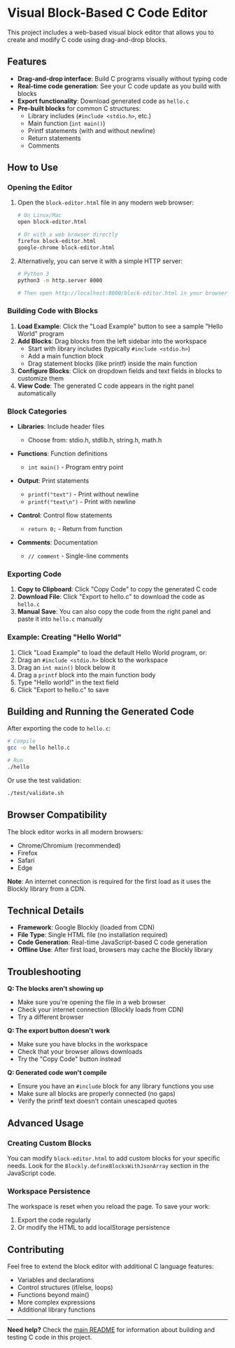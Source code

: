 # Visual Block-Based C Code Editor

This project includes a web-based visual block editor that allows you to create and modify C code using drag-and-drop blocks.

## Features

- **Drag-and-drop interface**: Build C programs visually without typing code
- **Real-time code generation**: See your C code update as you build with blocks
- **Export functionality**: Download generated code as `hello.c`
- **Pre-built blocks** for common C structures:
  - Library includes (`#include <stdio.h>`, etc.)
  - Main function (`int main()`)
  - Printf statements (with and without newline)
  - Return statements
  - Comments

## How to Use

### Opening the Editor

1. Open the `block-editor.html` file in any modern web browser:
   ```bash
   # On Linux/Mac
   open block-editor.html
   
   # Or with a web browser directly
   firefox block-editor.html
   google-chrome block-editor.html
   ```

2. Alternatively, you can serve it with a simple HTTP server:
   ```bash
   # Python 3
   python3 -m http.server 8000
   
   # Then open http://localhost:8000/block-editor.html in your browser
   ```

### Building Code with Blocks

1. **Load Example**: Click the "Load Example" button to see a sample "Hello World" program
2. **Add Blocks**: Drag blocks from the left sidebar into the workspace
   - Start with library includes (typically `#include <stdio.h>`)
   - Add a main function block
   - Drag statement blocks (like printf) inside the main function
3. **Configure Blocks**: Click on dropdown fields and text fields in blocks to customize them
4. **View Code**: The generated C code appears in the right panel automatically

### Block Categories

- **Libraries**: Include header files
  - Choose from: stdio.h, stdlib.h, string.h, math.h
  
- **Functions**: Function definitions
  - `int main()` - Program entry point
  
- **Output**: Print statements
  - `printf("text")` - Print without newline
  - `printf("text\n")` - Print with newline
  
- **Control**: Control flow statements
  - `return 0;` - Return from function
  
- **Comments**: Documentation
  - `// comment` - Single-line comments

### Exporting Code

1. **Copy to Clipboard**: Click "Copy Code" to copy the generated C code
2. **Download File**: Click "Export to hello.c" to download the code as `hello.c`
3. **Manual Save**: You can also copy the code from the right panel and paste it into `hello.c` manually

### Example: Creating "Hello World"

1. Click "Load Example" to load the default Hello World program, or:
2. Drag an `#include <stdio.h>` block to the workspace
3. Drag an `int main()` block below it
4. Drag a `printf` block into the main function body
5. Type "Hello world!" in the text field
6. Click "Export to hello.c" to save

## Building and Running the Generated Code

After exporting the code to `hello.c`:

```bash
# Compile
gcc -o hello hello.c

# Run
./hello
```

Or use the test validation:
```bash
./test/validate.sh
```

## Browser Compatibility

The block editor works in all modern browsers:
- Chrome/Chromium (recommended)
- Firefox
- Safari
- Edge

**Note**: An internet connection is required for the first load as it uses the Blockly library from a CDN.

## Technical Details

- **Framework**: Google Blockly (loaded from CDN)
- **File Type**: Single HTML file (no installation required)
- **Code Generation**: Real-time JavaScript-based C code generation
- **Offline Use**: After first load, browsers may cache the Blockly library

## Troubleshooting

**Q: The blocks aren't showing up**
- Make sure you're opening the file in a web browser
- Check your internet connection (Blockly loads from CDN)
- Try a different browser

**Q: The export button doesn't work**
- Make sure you have blocks in the workspace
- Check that your browser allows downloads
- Try the "Copy Code" button instead

**Q: Generated code won't compile**
- Ensure you have an `#include` block for any library functions you use
- Make sure all blocks are properly connected (no gaps)
- Verify the printf text doesn't contain unescaped quotes

## Advanced Usage

### Creating Custom Blocks

You can modify `block-editor.html` to add custom blocks for your specific needs. Look for the `Blockly.defineBlocksWithJsonArray` section in the JavaScript code.

### Workspace Persistence

The workspace is reset when you reload the page. To save your work:
1. Export the code regularly
2. Or modify the HTML to add localStorage persistence

## Contributing

Feel free to extend the block editor with additional C language features:
- Variables and declarations
- Control structures (if/else, loops)
- Functions beyond main()
- More complex expressions
- Additional library functions

---

**Need help?** Check the [main README](README.md) for information about building and testing C code in this project.
